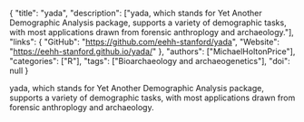 {
  "title": "yada",
  "description": ["yada, which stands for Yet Another Demographic Analysis package, supports a variety of demographic tasks, with most applications drawn from forensic anthroplogy and archaeology."],
  "links": {
    "GitHub": "https://github.com/eehh-stanford/yada",
    "Website": "https://eehh-stanford.github.io/yada/"
  },
  "authors": ["MichaelHoltonPrice"],
  "categories": ["R"],
  "tags": ["Bioarchaeology and archaeogenetics"],
  "doi": null
}

<!-- Generated by csv2md.R – do not edit by hand -->

yada, which stands for Yet Another Demographic Analysis package, supports a variety of demographic tasks, with most applications drawn from forensic anthroplogy and archaeology.